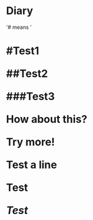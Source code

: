 # Diary

'# means '<h1>

#Test1

##Test2

###Test3

How about this?

Try more!


Test a line

__Test__

*Test*